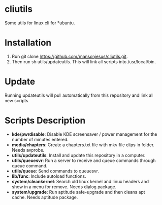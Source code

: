 cliutils
========

Some utils for linux cli for *ubuntu.

Installation
============

1. Run git clone https://github.com/mansonjesus/cliutils.git.
2. Then run sh utils/updateutils. This will link all scripts into /usr/local/bin.

Update
======

Running updateutils will pull automatically from this repository and link all new scripts.

Scripts Description
===================

* **kde/pwrdisable**: Disable KDE screensaver / power management for the number of minutes entered.
* **media/chapters**: Create a chapters.txt file with mkv file clips in folder. Needs avprobe.
* **utils/updateutils**: Install and update this repository in a computer.
* **utils/queuesvr**: Run a server to receive and queue commands through queue command.
* **utils/queue**: Send commands to queuesvr.
* **lib/func**: Include autoload functions. 
* **system/cleankernel**: Search old linux kernel and linux headers and show in a menu for remove. Needs dialog package.
* **system/upgrade**: Run aptitude safe-upgrade and then cleans apt cache. Needs aptitude package.


